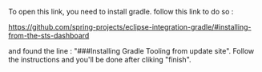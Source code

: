 To open this link, you need to install gradle. follow this link to do so :

https://github.com/spring-projects/eclipse-integration-gradle/#installing-from-the-sts-dashboard

and found the line : "###Installing Gradle Tooling from update site". Follow the instructions and you'll be done after cliking "finish".